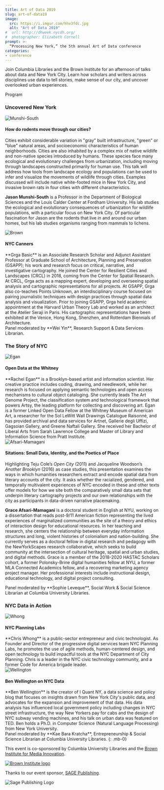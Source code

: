 ```yaml
---
title: Art of Data 2019
slug: art-of-data19
image:
  src: https://i.imgur.com/hhv3fdc.jpg
  alt: "Art of Data 2019"
#  url: http://dhweek.nycdh.org/
#  photographer: Elizabeth Cornell
prompt: >-
  “Processing New York,” the 5th annual Art of Data conference
categories:
- conference
---
```


Join Columbia Libraries and the Brown Institute for an afternoon of talks about data and New York City. Learn how scholars and writers across disciplines use data to tell stories, make sense of our city, and uncover overlooked urban experiences.

<div class="card mb-3">

<div class="card-header">
<p class="mb-0">Program</p>
</div>

<div class="card-body">
<div class="list-group list-group-flush">

<div class="mb-0 list-group-item">
<h3>Uncovered New York</h3>

<div id="Munshi-South" class="row">
<div class="col-3">
<img src="/assets/imgs/art-of-data/MunshiSouth2.JPG" class="rounded img-fluid" alt="Munshi-South">
</div>
<div class="col-9">
<h4>How do rodents move through our cities?</h4>
Cities exhibit considerable variation in "gray" built infrastructure, "green" or "blue" natural areas, and socioeconomic characteristics of human neighborhoods. Cities are also inhabited by a complex mix of native wildlife and non-native species introduced by humans. These species face many ecological and evolutionary challenges from urbanization, including moving through landscapes constructed primarily for human use. This talk will address how tools from landscape ecology and populations can be used to infer and visualize the movements of wildlife through cities. Examples discussed will include native white-footed mice in New York City, and invasive brown rats in four cities with different characteristics.

**Jason Munshi-South** is a Professor in the Department of Biological Sciences and the Louis Calder Center at Fordham University. His lab studies the ecological and evolutionary consequences of urbanization for wildlife populations, with a particular focus on New York City. Of particular fascination for Jason are the rodents that live in and around our urban homes, but his lab studies organisms ranging from mammals to lichens.
</div>
</div>

<div id="Basic" class="row">
<div class="col-3">
<img src="/assets/imgs/art-of-data/gbasic-DV.jpg" class="rounded img-fluid" alt="Brown">
</div>
<div class="col-9">
<h4>NYC Canners</h4>
**Grga Basic** is an Associate Research Scholar and Adjunct Assistant Professor at Graduate School of Architecture, Planning and Preservation (GSAPP); his work and research focus on critical, narrative, and investigative cartography. He joined the Center for Resilient Cities and Landscapes (CRCL) in 2018, coming from the Center for Spatial Research. At CRCL, Grga acts as a mapping expert, developing and overseeing spatial analysis and cartographic representations for all projects. At GSAPP, Grga also co-teaches Points Unknown, an interdisciplinary course focused on pairing journalistic techniques with design practices through spatial data analysis and visualization. Prior to joining GSAPP, Grga held academic appointment at the Harvard Urban Theory Lab and worked as an architect at the Atelier Seraji in Paris. His cartographic representations have been exhibited at the Venice, Hong Kong, Shenzhen, and Rotterdam Biennials of Architecture.
</div>
</div>
Panel moderated by **Wei Yin**, Research Support & Data Services Librarian.
</div>

<div class="mb-0 list-group-item">
<h3>The Story of NYC</h3>
<div id="Egan" class="row">
<div class="col-3">
<img src="/assets/imgs/art-of-data/rachel-egan.jpg" class="rounded img-fluid" alt="Egan">
</div>
<div class="col-9">
<h4>Open Data at the Whitney</h4>
**Rachel Egan** is a Brooklyn-based artist and information scientist. Her creative practice includes coding, drawing, and needlework, while her research is focused on applying semantic technologies and open access mechanisms to cultural object cataloging. She currently leads The Art Genome Project, the classification system and technological framework that powers Artsy, the leading platform for collecting and discovering art. Egan is a former Linked Open Data Fellow at the Whitney Museum of American Art, a researcher for the Sol LeWitt Wall Drawings Catalogue Raisonné, and has provided archival and data services for Artnet, Gallerie degli Uffizi, Gagsoian Gallery, and Greene Naftali Gallery. She received her Bachelor of Liberal Arts from Sarah Lawrence College and Master of Library and Information Science from Pratt Institute.
</div>
</div>

<div id="Afsari-Mamagani" class="row">
<div class="col-3">
<img src="/assets/imgs/art-of-data/afsari-mamagani_headshot.jpg" class="rounded img-fluid" alt="Afsari-Mamagani">
</div>
<div class="col-9">
<h4>Sitations: Small Data, Identity, and the Poetics of Place</h4>

Highlighting Teju Cole’s _Open City_ (2011) and Jacqueline Woodson’s _Another
Brooklyn_ (2016) as case studies, this presentation examines the ways in which humanities researchers extract and encode spatial data from literary accounts of the city. It asks whether the racialized, gendered, and temporally multivalent experiences of NYC encoded in these and other texts offer models for how we site both the comparatively small data sets that underpin literary cartography projects and our own relationships with the city as participants in data-driven narrative placemaking. 

**Grace Afsari-Mamagani** is a doctoral student in English at NYU, working on a dissertation that reads post-9/11 American fiction representing the lived experiences of marginalized communities as the site of a theory and ethics of interaction design for educational resources. In her teaching and research, she centers the relationship between everyday information structures and long, violent histories of colonialism and nation-building. She currently serves as a doctoral fellow in digital research and pedagogy with the NewYorkScapes research collaborative, which seeks to build community at the intersection of cultural heritage, spatial and urban studies, and digital methods. Grace is a member of the 2018-2020 HASTAC Scholars cohort, a former Polonsky-Brine digital humanities fellow at NYU, a former MLA Connected Academics fellow, and a recovering marketing agency project manager. Her professional interests include instructional design, educational technology, and digital project consulting.
</div>
</div>
Panel moderated by **Sophie Leveque**, Social Work & Social Science Librarian at Columbia University Libraries.
</div>

<div class="mb-0 list-group-item">
<h3>NYC Data in Action</h3>

<div id="Whong" class="row">
<div class="col-3">
<img src="/assets/imgs/art-of-data/chris-whong.jpg" class="rounded img-fluid" alt="Whong">
</div>
<div class="col-9">
<h4>NYC Planning Labs</h4>
**Chris Whong** is a public-sector entrepreneur and civic technologist. As Founder and Director of the progressive digital services team NYC Planning Labs, he promotes the use of agile methods, human-centered design, and open technology to build impactful tools at the NYC Department of City Planning. Chris is a leader in the NYC civic technology community, and a former Code for America brigade leader.
</div>
</div>

<div id="Adams" class="row">
<div class="col-3">
<img src="/assets/imgs/art-of-data/benwellington.jpg" class="rounded img-fluid" alt="Wellington">
</div>
<div class="col-9">
<h4>Ben Wellington on NYC Data</h4>
**Ben Wellington** is the creator of I Quant NY, a data science and policy blog that focuses on insights drawn from New York City's public data, and advocates for the expansion and improvement of that data. His data analysis has influenced local government policy including changes in NYC street infrastructure, the way New Yorkers pay for cabs and the design of NYC subway vending machines, and his talk on urban data was featured on TED. Ben holds a Ph.D. in Computer Science (Natural Language Processing) from New York University.
</div>
</div>
Panel moderated by **Kae Bara Kratcha**, Entrepreneurship & Social Science Librarian at Columbia University Libraries.
{: .mb-0}
</div>
</div>
</div>
</div>

This event is co-sponsored by Columbia University Libraries and the [Brown
Institute for Media Innovation](https://brown.columbia.edu/).
<div class="row"><div class="col-6">
<a href="https://brown.columbia.edu/">
<img src="/assets/imgs/art-of-data/Brown_logo.jpg" class="rounded img-fluid" alt="Brown Institute logo">
</a>
</div>
</div>

Thanks to our event sponsor, [SAGE
Publishing](http://us.sagepub.com/en-us/nam/home).
<div class="row"><div class="col-5">
<img src="/assets/imgs/art-of-data/sage-publishing-logo.png" class="rounded img-fluid" alt="Sage Publishing Logo">
</div>
</div>
